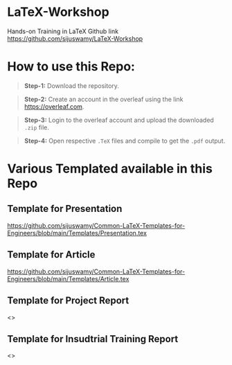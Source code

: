 # LaTeX-Workshop
Hands-on Training in LaTeX
Github link [https://github.com/sijuswamy/LaTeX-Workshop
](https://github.com/sijuswamy/Common-LaTeX-Templates-for-Engineers)

# How to use this Repo:

>**Step-1:** Download the repository.

>**Step-2:** Create an account in the overleaf using the link <https://overleaf.com>.

>**Step-3:** Login to the overleaf account and upload the downloaded `.zip` file.

>**Step-4:** Open respective `.TeX` files and compile to get the `.pdf` output.

# Various Templated available in this Repo

## Template for Presentation

<https://github.com/sijuswamy/Common-LaTeX-Templates-for-Engineers/blob/main/Templates/Presentation.tex>

## Template for Article
<https://github.com/sijuswamy/Common-LaTeX-Templates-for-Engineers/blob/main/Templates/Article.tex>
## Template for Project Report
<>
## Template for Insudtrial Training Report

<>

